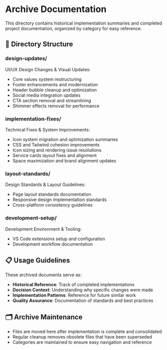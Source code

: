 # Archive Documentation

This directory contains historical implementation summaries and completed project documentation, organized by category for easy reference.

## 📁 Directory Structure

### design-updates/

UI/UX Design Changes & Visual Updates:

- Core values system restructuring
- Footer enhancements and modernization
- Header bubble cleanup and optimization
- Social media integration updates
- CTA section removal and streamlining
- Shimmer effects removal for performance

### implementation-fixes/

Technical Fixes & System Improvements:

- Icon system migration and optimization summaries
- CSS and Tailwind cohesion improvements
- Icon sizing and rendering issue resolutions
- Service cards layout fixes and alignment
- Space maximization and brand alignment updates

### layout-standards/

Design Standards & Layout Guidelines:

- Page layout standards documentation
- Responsive design implementation standards
- Cross-platform consistency guidelines

### development-setup/

Development Environment & Tooling:

- VS Code extensions setup and configuration
- Development workflow documentation

## 📋 Usage Guidelines

These archived documents serve as:

- **Historical Reference**: Track of completed implementations
- **Decision Context**: Understanding why specific changes were made
- **Implementation Patterns**: Reference for future similar work
- **Quality Assurance**: Documentation of standards and best practices

## 🗂️ Archive Maintenance

- Files are moved here after implementation is complete and consolidated
- Regular cleanup removes obsolete files that have been superseded
- Categories are maintained to ensure easy navigation and reference
